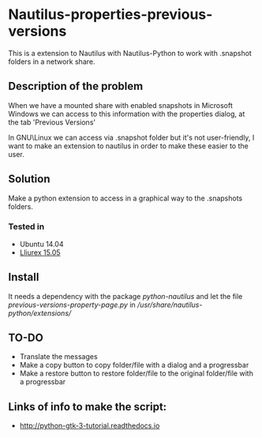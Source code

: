 # Nautilus-properties-previous-versions
This is a extension to Nautilus with Nautilus-Python to work with .snapshot folders in a network share.

## Description of the problem
When we have a mounted share with enabled snapshots in Microsoft Windows we can access to this information with the properties dialog, at the tab 'Previous Versions'

In GNU\Linux we can access via .snapshot folder but it's not user-friendly, I want to make an extension to nautilus in order to make these easier to the user.

## Solution
Make a python extension to access in a graphical way to the .snapshots folders.

### Tested in
* Ubuntu 14.04
* [Lliurex 15.05](http://www.lliurex.net)


## Install
It needs a dependency with the package *python-nautilus* and let the file *previous-versions-property-page.py* in */usr/share/nautilus-python/extensions/*

## TO-DO
* Translate the messages
* Make a copy button to copy folder/file with a dialog and a progressbar
* Make a restore button to restore folder/file to the original folder/file with a progressbar


## Links of info to make the script:
 * http://python-gtk-3-tutorial.readthedocs.io
